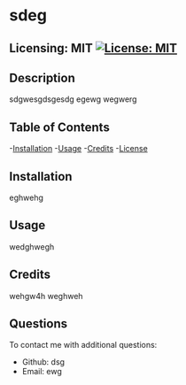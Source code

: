 
  # sdeg
  ## Licensing: MIT [![License: MIT](https://img.shields.io/badge/License-MIT-yellow.svg)](https://opensource.org/licenses/MIT)

  ## Description
  sdgwesgdsgesdg egewg wegwerg
  
  ## Table of Contents
  
  -[Installation](#installation)
  -[Usage](#usage)
  -[Credits](#credits)
  -[License](#license)  

  ## Installation
  
  eghwehg
  
  ## Usage
  
  wedghwegh
  
  ## Credits
  
  wehgw4h
  weghweh

  ## Questions
  To contact me with additional questions:
  - Github: dsg
  - Email: ewg
  